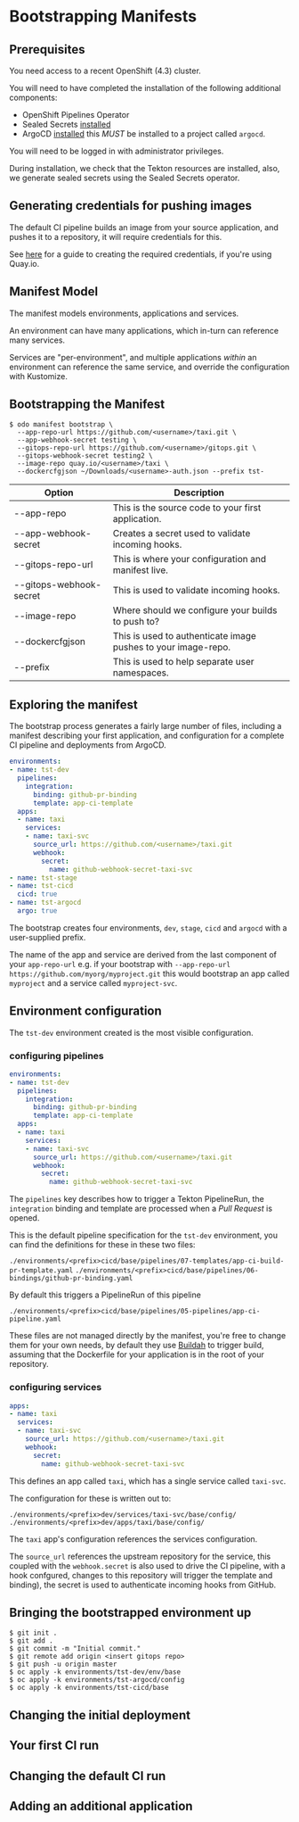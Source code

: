 # Bootstrapping Manifests

## Prerequisites

You need access to a recent OpenShift (4.3) cluster.

You will need to have completed the installation of the following additional
components:

 * OpenShift Pipelines Operator
 * Sealed Secrets [installed](https://github.com/bitnami-labs/sealed-secrets#installation)
 * ArgoCD [installed](https://operatorhub.io/operator/argocd-operator) this
   _MUST_ be installed to a project called `argocd`.

You will need to be logged in with administrator privileges.

During installation, we check that the Tekton resources are installed, also, we
generate sealed secrets using the Sealed Secrets operator.

## Generating credentials for pushing images

The default CI pipeline builds an image from your source application, and pushes
it to a repository, it will require credentials for this.

See [here](./quay_io.md) for a guide to creating the required credentials, if you're
using Quay.io.

## Manifest Model

The manifest models environments, applications and services.

An environment can have many applications, which in-turn can reference many
services.

Services are "per-environment", and multiple applications _within_ an
environment can reference the same service, and override the configuration with
Kustomize.

## Bootstrapping the Manifest

```shell
$ odo manifest bootstrap \
  --app-repo-url https://github.com/<username>/taxi.git \
  --app-webhook-secret testing \
  --gitops-repo-url https://github.com/<username>/gitops.git \
  --gitops-webhook-secret testing2 \
  --image-repo quay.io/<username>/taxi \
  --dockercfgjson ~/Downloads/<username>-auth.json --prefix tst-
```

| Option                  | Description |
| ----------------------- | ----------- |
| --app-repo              | This is the source code to your first application. |
| --app-webhook-secret    | Creates a secret used to validate incoming hooks. |
| --gitops-repo-url       | This is where your configuration and manifest live. |
| --gitops-webhook-secret | This is used to validate incoming hooks. |
| --image-repo            | Where should we configure your builds to push to? |
| --dockercfgjson         | This is used to authenticate image pushes to your image-repo. |
| --prefix                |  This is used to help separate user namespaces. |

## Exploring the manifest

The bootstrap process generates a fairly large number of files, including a
manifest describing your first application, and configuration for a complete CI
pipeline and deployments from ArgoCD.

```yaml
environments:
- name: tst-dev
  pipelines:
    integration:
      binding: github-pr-binding
      template: app-ci-template
  apps:
  - name: taxi
    services:
    - name: taxi-svc
      source_url: https://github.com/<username>/taxi.git
      webhook:
        secret:
          name: github-webhook-secret-taxi-svc
- name: tst-stage
- name: tst-cicd
  cicd: true
- name: tst-argocd
  argo: true
```

The bootstrap creates four environments, `dev`, `stage`, `cicd` and `argocd`
with a user-supplied prefix.

The name of the app and service are derived from the last component of your
`app-repo-url` e.g. if your bootstrap with `--app-repo-url
https://github.com/myorg/myproject.git` this would bootstrap an app called
`myproject` and a service called `myproject-svc`.

## Environment configuration

The `tst-dev` environment created is the most visible configuration.

### configuring pipelines

```yaml
environments:
- name: tst-dev
  pipelines:
    integration:
      binding: github-pr-binding
      template: app-ci-template
  apps:
  - name: taxi
    services:
    - name: taxi-svc
      source_url: https://github.com/<username>/taxi.git
      webhook:
        secret:
          name: github-webhook-secret-taxi-svc
```

The `pipelines` key describes how to trigger a Tekton PipelineRun, the
`integration` binding and template are processed when a _Pull Request_
is opened.

This is the default pipeline specification for the `tst-dev` environment, you
can find the definitions for these in these two files:

 `./environments/<prefix>cicd/base/pipelines/07-templates/app-ci-build-pr-template.yaml`
 `./environments/<prefix>cicd/base/pipelines/06-bindings/github-pr-binding.yaml`

By default this triggers a PipelineRun of this pipeline

 `./environments/<prefix>cicd/base/pipelines/05-pipelines/app-ci-pipeline.yaml`

These files are not managed directly by the manifest, you're free to change them
for your own needs, by default they use [Buildah](https://github.com/containers/buildah)
to trigger build, assuming that the Dockerfile for your application is in the root
of your repository.

### configuring services

```yaml
apps:
- name: taxi
  services:
  - name: taxi-svc
    source_url: https://github.com/<username>/taxi.git
    webhook:
      secret:
        name: github-webhook-secret-taxi-svc
```

This defines an app called `taxi`, which has a single service called `taxi-svc`.

The configuration for these is written out to:

 `./environments/<prefix>dev/services/taxi-svc/base/config/`
 `./environments/<prefix>dev/apps/taxi/base/config/`

The `taxi` app's configuration references the services configuration.

The `source_url` references the upstream repository for the service, this
coupled with the `webhook.secret` is also used to drive the CI pipeline, with a
hook confgured, changes to this repository will trigger the template and
binding), the secret is used to authenticate incoming hooks from GitHub.

## Bringing the bootstrapped environment up

```shell
$ git init .
$ git add .
$ git commit -m "Initial commit."
$ git remote add origin <insert gitops repo>
$ git push -u origin master
$ oc apply -k environments/tst-dev/env/base
$ oc apply -k environments/tst-argocd/config
$ oc apply -k environments/tst-cicd/base
```

## Changing the initial deployment

## Your first CI run

## Changing the default CI run

## Adding an additional application

